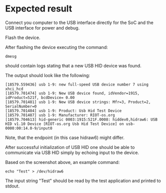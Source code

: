 Expected result
===============

Connect you computer to the USB interface directly for the SoC and the
USB interface for power and debug.

Flash the device.

After flashing the device executing the command:

```
dmesg
```

should contain logs stating that a new USB HID device was found.

The output should look like the following:

```
[18579.559436] usb 1-9: new full-speed USB device number 7 using xhci_hcd
[18579.701474] usb 1-9: New USB device found, idVendor=1915, idProduct=521f, bcdDevice= 0.00
[18579.701481] usb 1-9: New USB device strings: Mfr=3, Product=2, SerialNumber=0
[18579.701484] usb 1-9: Product: Usb Hid Test Device
[18579.701487] usb 1-9: Manufacturer: RIOT-os.org
[18579.704613] hid-generic 0003:1915:521F.0008: hiddev0,hidraw6: USB HID v1.10 Device [RIOT-os.org Usb Hid Test Device] on usb-0000:00:14.0-9/input0
```

Note, that the endpoint (in this case hidraw6) might differ.

After successful initialization of USB HID one should be able to communicate
via USB HID simply by echoing input to the device.

Based on the screenshot above, an example command:

```
echo "Test" > /dev/hidraw6
```

The input string "Test" should be read by the test application and
printed to stdout.